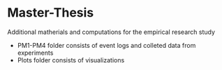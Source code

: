 # Master-Thesis
Additional matherials and computations for the empirical research study
* PM1-PM4 folder consists of event logs and colleted data from experiments
* Plots folder consists of visualizations
